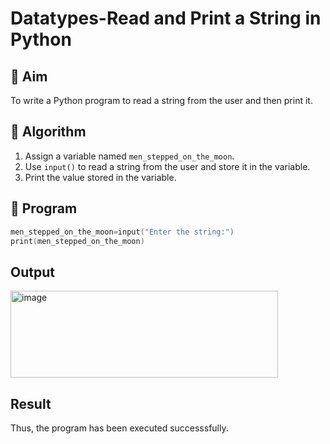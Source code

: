 # Datatypes-Read and Print a String in Python

## 🎯 Aim
To write a Python program to read a string from the user and then print it.

## 🧠 Algorithm
1. Assign a variable named `men_stepped_on_the_moon`.
2. Use `input()` to read a string from the user and store it in the variable.
3. Print the value stored in the variable.

## 🧾 Program
```c
men_stepped_on_the_moon=input("Enter the string:")
print(men_stepped_on_the_moon)
```
## Output

<img width="428" height="139" alt="image" src="https://github.com/user-attachments/assets/980b8b49-fd7d-4858-aa30-46212d1a4eb6" />

## Result
Thus, the program has been executed successsfully.

